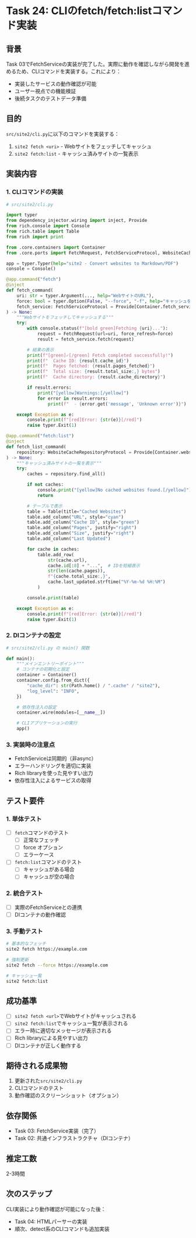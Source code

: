 # Task 24: CLIのfetch/fetch:listコマンド実装

## 背景
Task 03でFetchServiceの実装が完了した。実際に動作を確認しながら開発を進めるため、CLIコマンドを実装する。これにより：
- 実装したサービスの動作確認が可能
- ユーザー視点での機能検証
- 後続タスクのテストデータ準備

## 目的
`src/site2/cli.py`に以下のコマンドを実装する：
1. `site2 fetch <uri>` - Webサイトをフェッチしてキャッシュ
2. `site2 fetch:list` - キャッシュ済みサイトの一覧表示

## 実装内容

### 1. CLIコマンドの実装
```python
# src/site2/cli.py

import typer
from dependency_injector.wiring import inject, Provide
from rich.console import Console
from rich.table import Table
from rich import print

from .core.containers import Container
from .core.ports import FetchRequest, FetchServiceProtocol, WebsiteCacheRepositoryProtocol

app = typer.Typer(help="site2 - Convert websites to Markdown/PDF")
console = Console()

@app.command("fetch")
@inject
def fetch_command(
    uri: str = typer.Argument(..., help="WebサイトのURL"),
    force: bool = typer.Option(False, "--force", "-f", help="キャッシュを無視して強制的に再取得"),
    fetch_service: FetchServiceProtocol = Provide[Container.fetch_service],
) -> None:
    """Webサイトをフェッチしてキャッシュする"""
    try:
        with console.status(f"[bold green]Fetching {uri}..."):
            request = FetchRequest(url=uri, force_refresh=force)
            result = fetch_service.fetch(request)

        # 結果の表示
        print(f"[green]✓[/green] Fetch completed successfully!")
        print(f"  Cache ID: {result.cache_id}")
        print(f"  Pages fetched: {result.pages_fetched}")
        print(f"  Total size: {result.total_size:,} bytes")
        print(f"  Cache directory: {result.cache_directory}")

        if result.errors:
            print("[yellow]Warnings:[/yellow]")
            for error in result.errors:
                print(f"  - {error.get('message', 'Unknown error')}")

    except Exception as e:
        console.print(f"[red]Error: {str(e)}[/red]")
        raise typer.Exit(1)

@app.command("fetch:list")
@inject
def fetch_list_command(
    repository: WebsiteCacheRepositoryProtocol = Provide[Container.website_cache_repository],
) -> None:
    """キャッシュ済みサイトの一覧を表示"""
    try:
        caches = repository.find_all()

        if not caches:
            console.print("[yellow]No cached websites found.[/yellow]")
            return

        # テーブルで表示
        table = Table(title="Cached Websites")
        table.add_column("URL", style="cyan")
        table.add_column("Cache ID", style="green")
        table.add_column("Pages", justify="right")
        table.add_column("Size", justify="right")
        table.add_column("Last Updated")

        for cache in caches:
            table.add_row(
                str(cache.url),
                cache.id[:8] + "...",  # IDを短縮表示
                str(len(cache.pages)),
                f"{cache.total_size:,}",
                cache.last_updated.strftime("%Y-%m-%d %H:%M")
            )

        console.print(table)

    except Exception as e:
        console.print(f"[red]Error: {str(e)}[/red]")
        raise typer.Exit(1)
```

### 2. DIコンテナの設定
```python
# src/site2/cli.py の main() 関数

def main():
    """メインエントリーポイント"""
    # コンテナの初期化と設定
    container = Container()
    container.config.from_dict({
        "cache_dir": str(Path.home() / ".cache" / "site2"),
        "log_level": "INFO",
    })

    # 依存性注入の設定
    container.wire(modules=[__name__])

    # CLIアプリケーションの実行
    app()
```

### 3. 実装時の注意点
- FetchServiceは同期的（非async）
- エラーハンドリングを適切に実装
- Rich libraryを使った見やすい出力
- 依存性注入によるサービスの取得

## テスト要件

### 1. 単体テスト
- [ ] `fetch`コマンドのテスト
  - [ ] 正常なフェッチ
  - [ ] force オプション
  - [ ] エラーケース
- [ ] `fetch:list`コマンドのテスト
  - [ ] キャッシュがある場合
  - [ ] キャッシュが空の場合

### 2. 統合テスト
- [ ] 実際のFetchServiceとの連携
- [ ] DIコンテナの動作確認

### 3. 手動テスト
```bash
# 基本的なフェッチ
site2 fetch https://example.com

# 強制更新
site2 fetch --force https://example.com

# キャッシュ一覧
site2 fetch:list
```

## 成功基準
- [ ] `site2 fetch <url>`でWebサイトがキャッシュされる
- [ ] `site2 fetch:list`でキャッシュ一覧が表示される
- [ ] エラー時に適切なメッセージが表示される
- [ ] Rich libraryによる見やすい出力
- [ ] DIコンテナが正しく動作する

## 期待される成果物
1. 更新された`src/site2/cli.py`
2. CLIコマンドのテスト
3. 動作確認のスクリーンショット（オプション）

## 依存関係
- Task 03: FetchService実装（完了）
- Task 02: 共通インフラストラクチャ（DIコンテナ）

## 推定工数
2-3時間

## 次のステップ
CLI実装により動作確認が可能になった後：
- Task 04: HTMLパーサーの実装
- 順次、detect系のCLIコマンドも追加実装
